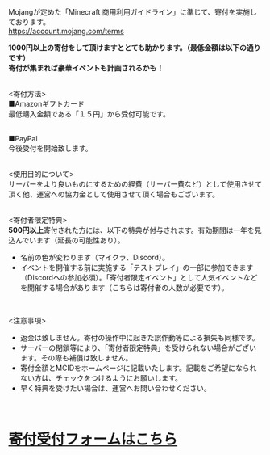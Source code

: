Mojangが定めた「Minecraft 商用利用ガイドライン」に準じて、寄付を実施しております。<br>
https://account.mojang.com/terms<br>

**1000円以上の寄付をして頂けますととても助かります。（最低金額は以下の通りです）**<br>
**寄付が集まれば豪華イベントも計画されるかも！**<br>
<br>

<寄付方法><br>
■Amazonギフトカード<br>
最低購入金額である「１５円」から受付可能です。<br>
<br>

■PayPal<br>
今後受付を開始致します。<br>
<br>


<使用目的について><br>
サーバーをより良いものにするための経費（サーバー費など）として使用させて頂く他、運営への協力金として使用させて頂く場合もございます。<br>
<br>

<寄付者限定特典><br>
**500円以上**寄付された方には、以下の特典が付与されます。有効期間は一年を見込んでいます（延長の可能性あり）。
- 名前の色が変わります（マイクラ、Discord）。
- イベントを開催する前に実施する「テストプレイ」の一部に参加できます（Discordへの参加必須）。「寄付者限定イベント」として人気イベントなどを開催する場合があります（こちらは寄付者の人数が必要です）。
<br>

<注意事項>
- 返金は致しません。寄付の操作中に起きた誤作動等による損失も同様です。
- サーバーの閉鎖等により、「寄付者限定特典」を受けられない場合がございます。その際も補償は致しません。
- 寄付金額とMCIDをホームページに記載いたします。記載をご希望になられない方は、チェックをつけるようにお願いします。
- 早く特典を受けたい場合は、運営へお問い合わせください。
<br>

# [寄付受付フォームはこちら](https://forms.gle/uGondCJBaJAwAe5U8)
